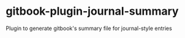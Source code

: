 # gitbook-plugin-journal-summary
Plugin to generate gitbook's summary file for journal-style entries
